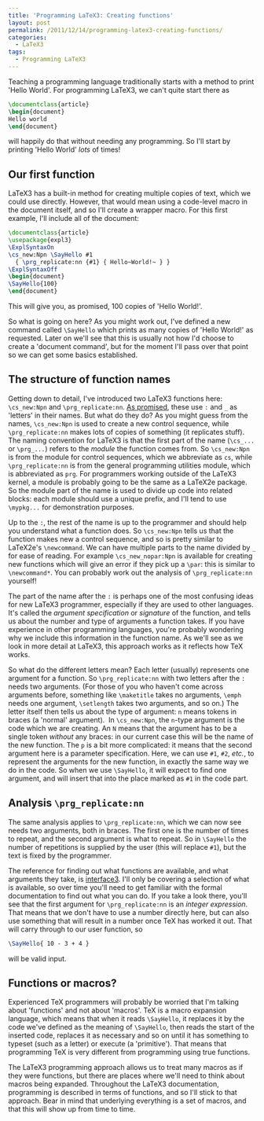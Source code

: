 ```yaml
---
title: 'Programming LaTeX3: Creating functions'
layout: post
permalink: /2011/12/14/programming-latex3-creating-functions/
categories:
  - LaTeX3
tags:
  - Programming LaTeX3
---
```

Teaching a programming language traditionally starts with a method to print 'Hello World'. For programming LaTeX3, we can't quite start there as

```latex
\documentclass{article}
\begin{document}
Hello world
\end{document}
```

will happily do that without needing any programming. So I'll start by printing 'Hello World' _lots_ of times!

## Our first function

LaTeX3 has a built-in method for creating multiple copies of text, which we could use directly. However, that would mean using a code-level macro in the document itself, and so I'll create a wrapper macro. For this first example, I'll include all of the document:

```latex
\documentclass{article}
\usepackage{expl3}
\ExplSyntaxOn
\cs_new:Npn \SayHello #1
  { \prg_replicate:nn {#1} { Hello~World!~ } }
\ExplSyntaxOff
\begin{document}
\SayHello{100}
\end{document}
```

This will give you, as promised, 100 copies of 'Hello World!'.

So what is going on here? As you might work out, I've defined a new command called `\SayHello` which prints as many copies of 'Hello World!' as requested. Later on we'll see that this is usually not how I'd choose to create a 'document command', but for the moment I'll pass over that point so we can get some basics established.

## The structure of function names

Getting down to detail, I've introduced two LaTeX3 functions here: `\cs_new:Npn` and `\prg_replicate:nn`. [As promised](/2011/12/11/programming-latex3-the-programming-environment/), these use `:` and `_` as 'letters' in their names. But what do they do? As you might guess from the names, `\cs_new:Npn` is used to create a new control sequence, while `\prg_replicate:nn` makes lots of copies of something (it replicates stuff). The naming convention for LaTeX3 is that the first part of the name (`\cs_...` or `\prg_...`) refers to the _module_ the function comes from. So `\cs_new:Npn` is from the module for control sequences, which we abbreviate as `cs`, while `\prg_replicate:nn` is from the general programming utilities module, which is abbreviated as `prg`. For programmers working outside of the LaTeX3 kernel, a module is probably going to be the same as a LaTeX2e package. So the module part of the name is used to divide up code into related blocks: each module should use a unique prefix, and I'll tend to use `\mypkg...` for demonstration purposes.

Up to the `:`, the rest of the name is up to the programmer and should help you understand what a function does. So `\cs_new:Npn` tells us that the function makes new a control sequence, and so is pretty similar to LaTeX2e's `\newcommand`. We can have multiple parts to the name divided by `_` for ease of reading. For example `\cs_new_nopar:Npn` is available for creating new functions which will give an error if they pick up a `\par`: this is similar to `\newcommand*`. You can probably work out the analysis of `\prg_replicate:nn` yourself!

The part of the name after the `:` is perhaps one of the most confusing ideas for new LaTeX3 programmer, especially if they are used to other languages. It's called the _argument specification_ or _signature_ of the function, and tells us about the number and type of arguments a function takes. If you have experience in other programming languages, you're probably wondering why we include this information in the function name. As we'll see as we look in more detail at LaTeX3, this approach works as it reflects how TeX works.

So what do the different letters mean? Each letter (usually) represents one argument for a function. So `\prg_replicate:nn` with two letters after the `:` needs two arguments. (For those of you who haven't come across arguments before, something like `\maketitle` takes no arguments, `\emph` needs one argument, `\setlength` takes two arguments, and so on.) The letter itself then tells us about the type of argument: `n` means tokens in braces (a 'normal' argument).  In `\cs_new:Npn`, the `n`-type argument is the code which we are creating. An `N` means that the argument has to be a single token _without_ any braces: in our current case this will be the name of the new function. The `p` is a bit more complicated: it means that the second argument here is a parameter specification. Here, we can use `#1`, `#2`, _etc._, to represent the arguments for the new function, in exactly the same way we do in the code. So when we use `\SayHello`, it will expect to find one argument, and will insert that into the place marked as `#1` in the code part.

## Analysis `\prg_replicate:nn`

The same analysis applies to `\prg_replicate:nn`, which we can now see needs two arguments, both in braces. The first one is the number of times to repeat, and the second argument is what to repeat. So in `\SayHello` the number of repetitions is supplied by the user (this will replace `#1`), but the text is fixed by the programmer.

The reference for finding out what functions are available, and what arguments they take, is [interface3](http://mirror.ctan.org/macros/latex/contrib/l3kernel/interface3.pdf). I'll only be covering a selection of what is available, so over time you'll need to get familiar with the formal documentation to find out what you can do. If you take a look there, you'll see that the first argument for `\prg_replicate:nn` is an _integer expression_. That means that we don't have to use a number directly here, but can also use something that will result in a number once TeX has worked it out. That will carry through to our user function, so

```latex
\SayHello{ 10 - 3 + 4 }
```

will be valid input.

## Functions or macros?

Experienced TeX programmers will probably be worried that I'm talking about 'functions' and not about 'macros'. TeX is a macro expansion language, which means that when it reads `\SayHello`, it replaces it by the code we've defined as the meaning of `\SayHello`, then reads the start of the inserted code, replaces it as necessary and so on until it has something to typeset (such as a letter) or execute (a 'primitive'). That means that programming TeX is very different from programming using true functions.

The LaTeX3 programming approach allows us to treat many macros as if they were functions, but there are places where we'll need to think about macros being expanded. Throughout the LaTeX3 documentation, programming is described in terms of functions, and so I'll stick to that approach. Bear in mind that underlying everything is a set of macros, and that this will show up from time to time.
